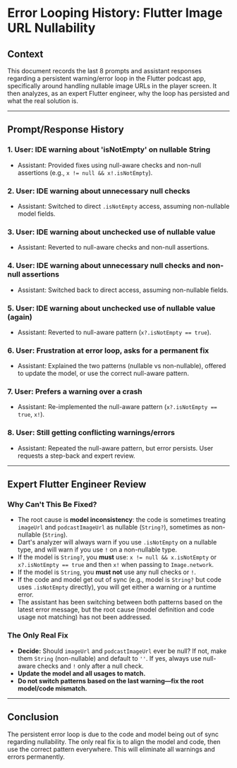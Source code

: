 # Error Looping History: Flutter Image URL Nullability

## Context
This document records the last 8 prompts and assistant responses regarding a persistent warning/error loop in the Flutter podcast app, specifically around handling nullable image URLs in the player screen. It then analyzes, as an expert Flutter engineer, why the loop has persisted and what the real solution is.

---

## Prompt/Response History

### 1. User: IDE warning about 'isNotEmpty' on nullable String
- Assistant: Provided fixes using null-aware checks and non-null assertions (e.g., `x != null && x!.isNotEmpty`).

### 2. User: IDE warning about unnecessary null checks
- Assistant: Switched to direct `.isNotEmpty` access, assuming non-nullable model fields.

### 3. User: IDE warning about unchecked use of nullable value
- Assistant: Reverted to null-aware checks and non-null assertions.

### 4. User: IDE warning about unnecessary null checks and non-null assertions
- Assistant: Switched back to direct access, assuming non-nullable fields.

### 5. User: IDE warning about unchecked use of nullable value (again)
- Assistant: Reverted to null-aware pattern (`x?.isNotEmpty == true`).

### 6. User: Frustration at error loop, asks for a permanent fix
- Assistant: Explained the two patterns (nullable vs non-nullable), offered to update the model, or use the correct null-aware pattern.

### 7. User: Prefers a warning over a crash
- Assistant: Re-implemented the null-aware pattern (`x?.isNotEmpty == true`, `x!`).

### 8. User: Still getting conflicting warnings/errors
- Assistant: Repeated the null-aware pattern, but error persists. User requests a step-back and expert review.

---

## Expert Flutter Engineer Review

### Why Can't This Be Fixed?
- The root cause is **model inconsistency**: the code is sometimes treating `imageUrl` and `podcastImageUrl` as nullable (`String?`), sometimes as non-nullable (`String`).
- Dart's analyzer will always warn if you use `.isNotEmpty` on a nullable type, and will warn if you use `!` on a non-nullable type.
- If the model is `String?`, you **must** use: `x != null && x.isNotEmpty` or `x?.isNotEmpty == true` and then `x!` when passing to `Image.network`.
- If the model is `String`, you **must not** use any null checks or `!`.
- If the code and model get out of sync (e.g., model is `String?` but code uses `.isNotEmpty` directly), you will get either a warning or a runtime error.
- The assistant has been switching between both patterns based on the latest error message, but the root cause (model definition and code usage not matching) has not been addressed.

### The Only Real Fix
- **Decide:** Should `imageUrl` and `podcastImageUrl` ever be null? If not, make them `String` (non-nullable) and default to `''`. If yes, always use null-aware checks and `!` only after a null check.
- **Update the model and all usages to match.**
- **Do not switch patterns based on the last warning—fix the root model/code mismatch.**

---

## Conclusion
The persistent error loop is due to the code and model being out of sync regarding nullability. The only real fix is to align the model and code, then use the correct pattern everywhere. This will eliminate all warnings and errors permanently.

